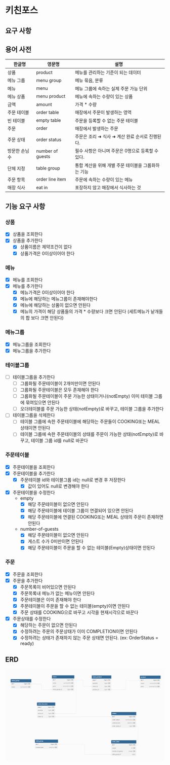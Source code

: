 # 키친포스

## 요구 사항

## 용어 사전

| 한글명 | 영문명 | 설명 |
| --- | --- | --- |
| 상품 | product | 메뉴를 관리하는 기준이 되는 데이터 |
| 메뉴 그룹 | menu group | 메뉴 묶음, 분류 |
| 메뉴 | menu | 메뉴 그룹에 속하는 실제 주문 가능 단위 |
| 메뉴 상품 | menu product | 메뉴에 속하는 수량이 있는 상품 |
| 금액 | amount | 가격 * 수량 |
| 주문 테이블 | order table | 매장에서 주문이 발생하는 영역 |
| 빈 테이블 | empty table | 주문을 등록할 수 없는 주문 테이블 |
| 주문 | order | 매장에서 발생하는 주문 |
| 주문 상태 | order status | 주문은 조리 ➜ 식사 ➜ 계산 완료 순서로 진행된다. |
| 방문한 손님 수 | number of guests | 필수 사항은 아니며 주문은 0명으로 등록할 수 있다. |
| 단체 지정 | table group | 통합 계산을 위해 개별 주문 테이블을 그룹화하는 기능 |
| 주문 항목 | order line item | 주문에 속하는 수량이 있는 메뉴 |
| 매장 식사 | eat in | 포장하지 않고 매장에서 식사하는 것 |

## 기능 요구 사항
### 상품
-[x] 상품을 조회한다
-[x] 상품을 추가한다
  -[x] 상품이름은 제약조건이 없다
  -[x] 상품가격은 0이상이어야 한다

### 메뉴
-[x] 메뉴를 조회한다
-[x] 메뉴를 추가한다
  -[x] 메뉴가격은 0이상이어야 한다
  -[x] 메뉴에 해당하는 메뉴그룹이 존재해야한다
  -[x] 메뉴에 해당하는 상품이 없으면 안된다
  -[x] 메뉴의 가격이 해당 상품들의 가격 * 수량보다 크면 안된다 (세트메뉴가 낱개들의 합 보다 크면 안된다)

### 메뉴그룹
-[x] 메뉴그룹을 조회한다
-[x] 메뉴그룹을 추가한다

### 테이블그룹
-[ ] 테이블그룹을 추가한다
  -[ ] 그룹화될 주문테이블이 2개미만이면 안된다
  -[ ] 그룹화될 주문테이블은 모두 존재해야 한다
  -[ ] 그룹화될 주문테이블이 주문 가능한 상태이거나(notEmpty) 이미 테이블 그룹에 묶여있으면 안된다
  -[ ] 오더테이블를 주문 가능한 상태(notEmpty)로 바꾸고, 테이블 그룹을 추가한다
-[ ] 테이블그룹을 삭제한다
  -[ ] 테이블 그룹에 속한 주문테이블에 해당하는 주문들이 COOKING또는 MEAL 상태이면 안된다
  -[ ] 테이블 그룹에 속한 주문테이블의 상태를 주문이 가능한 상태(notEmpty)로 바꾸고, 테이블 그룹 id를 null로 바꾼다

### 주문테이블
-[x] 주문테이블을 조회한다
-[x] 주문테이블을 추가한다
  -[x] 주문테이블 id와 테이블그룹 id는 null로 변경 후 저장한다
    -[x] 값이 있어도 null로 변경해야 한다
-[x] 주문테이블을 수정한다
  - empty
    -[x] 해당 주문테이블이 없으면 안된다
    -[x] 해당 주문테이블에 테이블 그룹이 연결되어 있으면 안된다
    -[x] 해당 주문테이블에 연결된 COOKING또는 MEAL 상태의 주문이 존재하면 안된다
  - number-of-guests
    -[x] 해당 주문테이블이 없으면 안된다
    -[x] 게스트 수가 0미만이면 안된다
    -[x] 해당 주문테이블이 주문을 할 수 없는 테이블(Empty)상태이면 안된다

### 주문
-[x] 주문을 조회한다
-[x] 주문을 추가한다
  -[x] 주문목록이 비어있으면 안된다
  -[x] 주문목록내 메뉴가 없는 메뉴이면 안된다
  -[x] 주문테이블은 이미 존재해야 한다
  -[x] 주문테이블이 주문을 할 수 없는 테이블(empty)이면 안된다
  -[x] 주문 상태를 COOKING으로 바꾸고 시각을 현재시각으로 바꾼다
-[x] 주문상태를 수정한다
  -[x] 해당하는 주문이 없으면 안된다
  -[x] 수정하려는 주문의 주문상태가 이미 COMPLETION이면 안된다
  -[x] 수정하려는 상태가 존재하지 않는 주문 상태면 안된다. (ex: OrderStatus = ready)

## ERD
![img.png](img.png)
